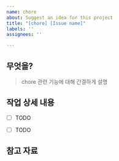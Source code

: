 ```yaml
---
name: chore
about: Suggest an idea for this project
title: "[chore] [Issue name]"
labels: ''
assignees: ''

---
```


## 무엇을?
> chore 관련 기능에 대해 간결하게 설명

## 작업 상세 내용

- [ ] TODO
- [ ] TODO


## 참고 자료